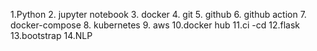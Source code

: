 1.Python
2. jupyter notebook
3. docker
4. git
5. github
6. github action
7. docker-compose
8. kubernetes
9. aws
10.docker hub
11.ci -cd
12.flask
13.bootstrap
14.NLP
